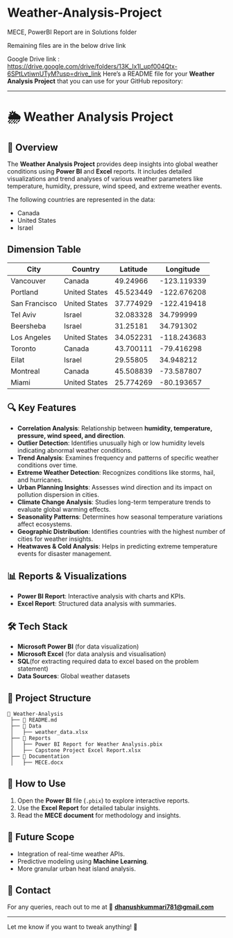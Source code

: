 # Weather-Analysis-Project
 
MECE, PowerBI Report are in Solutions folder

Remaining files are in  the below drive link

Google Drive link : https://drive.google.com/drive/folders/13K_Ix1l_upf004Qtx-6SPtLvtiwnUTyM?usp=drive_link
Here’s a README file for your **Weather Analysis Project** that you can use for your GitHub repository:

---

# 🌦 Weather Analysis Project

## 📌 Overview
The **Weather Analysis Project** provides deep insights into global weather conditions using **Power BI** and **Excel** reports. It includes detailed visualizations and trend analyses of various weather parameters like temperature, humidity, pressure, wind speed, and extreme weather events.

The following countries are represented in the data:

- Canada
- United States
- Israel

## Dimension Table

| City           | Country       | Latitude  | Longitude  |
|----------------|---------------|-----------|------------|
| Vancouver      | Canada        | 49.24966  | -123.119339|
| Portland       | United States | 45.523449 | -122.676208|
| San Francisco  | United States | 37.774929 | -122.419418|
| Tel Aviv       | Israel        | 32.083328 | 34.799999  |
| Beersheba      | Israel        | 31.25181  | 34.791302  |
| Los Angeles    | United States | 34.052231 | -118.243683|
| Toronto        | Canada        | 43.700111 | -79.416298 |
| Eilat          | Israel        | 29.55805  | 34.948212  |
| Montreal       | Canada        | 45.508839 | -73.587807 |
| Miami          | United States | 25.774269 | -80.193657 |


## 🔍 Key Features
- **Correlation Analysis**: Relationship between **humidity, temperature, pressure, wind speed, and direction**.
- **Outlier Detection**: Identifies unusually high or low humidity levels indicating abnormal weather conditions.
- **Trend Analysis**: Examines frequency and patterns of specific weather conditions over time.
- **Extreme Weather Detection**: Recognizes conditions like storms, hail, and hurricanes.
- **Urban Planning Insights**: Assesses wind direction and its impact on pollution dispersion in cities.
- **Climate Change Analysis**: Studies long-term temperature trends to evaluate global warming effects.
- **Seasonality Patterns**: Determines how seasonal temperature variations affect ecosystems.
- **Geographic Distribution**: Identifies countries with the highest number of cities for weather insights.
- **Heatwaves & Cold Analysis**: Helps in predicting extreme temperature events for disaster management.

## 📊 Reports & Visualizations
- **Power BI Report**: Interactive analysis with charts and KPIs.
- **Excel Report**: Structured data analysis with summaries.

## 🛠️ Tech Stack
- **Microsoft Power BI** (for data visualization)
- **Microsoft Excel** (for data analysis and visualisation)
- **SQL**(for extracting required data to excel based on the problem statement)
- **Data Sources**: Global weather datasets

## 📁 Project Structure
```
📂 Weather-Analysis
 ├── 📜 README.md
 ├── 📂 Data
 │   ├── weather_data.xlsx
 ├── 📂 Reports
 │   ├── Power BI Report for Weather Analysis.pbix
 │   ├── Capstone Project Excel Report.xlsx
 ├── 📂 Documentation
 │   ├── MECE.docx
```

## 📌 How to Use
1. Open the **Power BI** file (`.pbix`) to explore interactive reports.
2. Use the **Excel Report** for detailed tabular insights.
3. Read the **MECE document** for methodology and insights.

## 📌 Future Scope
- Integration of real-time weather APIs.
- Predictive modeling using **Machine Learning**.
- More granular urban heat island analysis.

## 📧 Contact
For any queries, reach out to me at 📩 **dhanushkummari781@gmail.com**

---

Let me know if you want to tweak anything! 🚀
